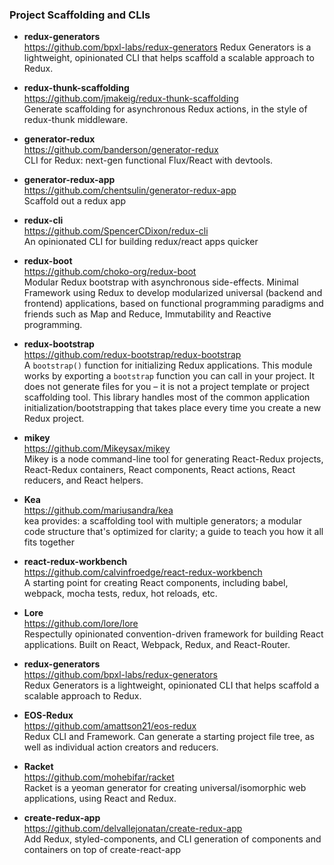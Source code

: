 ### Project Scaffolding and CLIs

- **redux-generators**  
  https://github.com/bpxl-labs/redux-generators
  Redux Generators is a lightweight, opinionated CLI that helps scaffold a scalable approach to Redux.

- **redux-thunk-scaffolding**  
  https://github.com/jmakeig/redux-thunk-scaffolding  
  Generate scaffolding for asynchronous Redux actions, in the style of redux-thunk middleware.
  
- **generator-redux**  
  https://github.com/banderson/generator-redux  
  CLI for Redux: next-gen functional Flux/React with devtools.
  
- **generator-redux-app**  
  https://github.com/chentsulin/generator-redux-app  
  Scaffold out a redux app
  
- **redux-cli**  
  https://github.com/SpencerCDixon/redux-cli  
  An opinionated CLI for building redux/react apps quicker
  
- **redux-boot**  
  https://github.com/choko-org/redux-boot  
  Modular Redux bootstrap with asynchronous side-effects.  Minimal Framework using Redux to develop modularized universal (backend and frontend) applications, based on functional programming paradigms and friends such as Map and Reduce, Immutability and Reactive programming.
  
- **redux-bootstrap**  
  https://github.com/redux-bootstrap/redux-bootstrap  
  A `bootstrap()` function for initializing Redux applications. This module works by exporting a `bootstrap` function you can call in your project. It does not generate files for you – it is not a project template or project scaffolding tool. This library handles most of the common application initialization/bootstrapping that takes place every time you create a new Redux project.
  
- **mikey**  
  https://github.com/Mikeysax/mikey  
  Mikey is a node command-line tool for generating React-Redux projects, React-Redux containers, React components, React actions, React reducers, and React helpers.
  
- **Kea**  
  https://github.com/mariusandra/kea  
  kea provides: a scaffolding tool with multiple generators; a modular code structure that's optimized for clarity; a guide to teach you how it all fits together
  
- **react-redux-workbench**  
  https://github.com/calvinfroedge/react-redux-workbench  
  A starting point for creating React components, including babel, webpack, mocha tests, redux, hot reloads, etc.

- **Lore**  
  https://github.com/lore/lore  
  Respectully opinionated convention-driven framework for building React applications. Built on React, Webpack, Redux, and React-Router.

- **redux-generators**  
  https://github.com/bpxl-labs/redux-generators  
  Redux Generators is a lightweight, opinionated CLI that helps scaffold a scalable approach to Redux.
  
- **EOS-Redux**  
  https://github.com/amattson21/eos-redux  
  Redux CLI and Framework.  Can generate a starting project file tree, as well as individual action creators and reducers.
  
- **Racket**  
  https://github.com/mohebifar/racket  
  Racket is a yeoman generator for creating universal/isomorphic web applications, using React and Redux.
  
- **create-redux-app**  
  https://github.com/delvallejonatan/create-redux-app  
  Add Redux, styled-components, and CLI generation of components and containers on top of create-react-app 